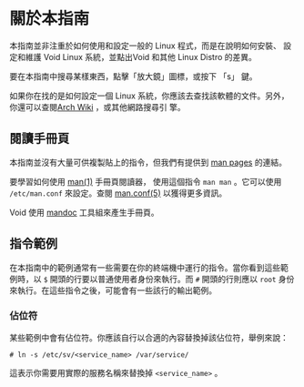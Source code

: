 # 關於本指南

本指南並非注重於如何使用和設定一般的 Linux 程式，而是在說明如何安裝、
設定和維護 Void Linux 系統，並點出Void 和其他 Linux Distro 的差異。

要在本指南中搜尋某樣東西，點擊「放大鏡」圖標，或按下 「s」 鍵。

如果你在找的是如何設定一個 Linux 系統，你應該去查找該軟體的文件。另外，
你還可以查閱[Arch Wiki](https://wiki.archlinux.org) ，或其他網路搜尋引
擎。

## 閱讀手冊頁

本指南並沒有大量可供複製貼上的指令，但我們有提供到 [man
pages](https://man.voidlinux.org) 的連結。

要學習如何使用 [man(1)](https://man.voidlinux.org/man.1) 手冊頁閱讀器，
使用這個指令 `man man` 。它可以使用 `/etc/man.conf` 來設定。查閱
[man.conf(5)](https://man.voidlinux.org/man.conf.5) 以獲得更多資訊。

Void 使用 [mandoc](https://mandoc.bsd.lv/) 工具組來產生手冊頁。

## 指令範例

在本指南中的範例通常有一些需要在你的終端機中運行的指令。當你看到這些範
例時，以 `$` 開頭的行要以普通使用者身份來執行。而 `#` 開頭的行則應以
`root` 身份來執行。在這些指令之後，可能會有一些該行的輸出範例。

### 佔位符

某些範例中會有佔位符。你應該自行以合適的內容替換掉該佔位符，舉例來說：

```
# ln -s /etc/sv/<service_name> /var/service/
```

這表示你需要用實際的服務名稱來替換掉 `<service_name>` 。
